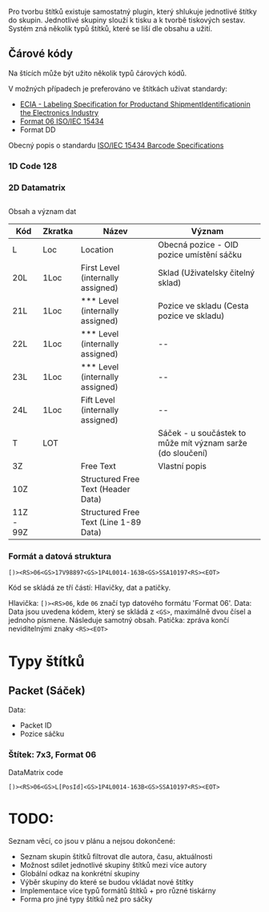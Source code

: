 Pro tvorbu štítků existuje samostatný plugin, který shlukuje jednotlivé štítky do skupin. Jednotlivé skupiny slouží k tisku a k tvorbě tiskových sestav. Systém zná několik typů štítků, které se liší dle obsahu a užití. 



## Čárové kódy
Na štících může být užito několik typů čárových kódů. 

V možných případech je preferováno ve štítkách uživat standardy:
 * [ECIA - Labeling Specification for Productand ShipmentIdentificationin the Electronics Industry](https://www.ecianow.org/assets/docs/GIPC/EIGP-114.2018%20ECIA%20Labeling%20Specification%20for%20Product%20and%20Shipment%20Identification%20in%20the%20Electronics%20Industry%20-%202D%20Barcode.pdf)
 * [Format 06 ISO/IEC 15434](https://static.spiceworks.com/attachments/post/0016/2204/data_dictionary.pdf)
 * Format DD 

Obecný popis o standardu [ISO/IEC 15434 Barcode Specifications](https://www.barcodefaq.com/2d/data-matrix/iso-iec-15434/)
### 1D Code 128



### 2D Datamatrix




##
Obsah a význam dat 

| Kód | Zkratka | Název | Význam |
|-----|---------|-------|--------|
| L   | Loc     | Location | Obecná pozice - OID pozice umístění sáčku |
| 20L | 1Loc | First Level (internally assigned) | Sklad (Uživatelsky čitelný sklad) |
| 21L | 1Loc | *** Level (internally assigned) | Pozice ve skladu (Cesta pozice ve skladu) |
| 22L | 1Loc | *** Level (internally assigned) | -- |
| 23L | 1Loc | *** Level (internally assigned) | -- |
| 24L | 1Loc | Fift Level (internally assigned) | -- |
| T | LOT | | Sáček - u součástek to může mít význam sarže (do sloučení) |
| 3Z | | Free Text | Vlastní popis |
| 10Z| | Structured Free Text  (Header Data) | |
| 11Z - 99Z | | Structured Free Text (Line 1-89 Data) | |

### Formát a datová struktura
```
[)><RS>06<GS>17V98897<GS>1P4L0014-163B<GS>SSA10197<RS><EOT>
```

Kód se skládá ze tří částí: Hlavičky, dat a patičky. 

Hlavička: `[)><RS>06`, kde `06` značí typ datového formátu 'Format 06'. 
Data: Data jsou uvedena kódem, který se skládá z `<GS>`, maximálně dvou čísel a jednoho písmene. Následuje samotný obsah. 
Patička: zpráva končí neviditelnými znaky `<RS><EOT>`


# Typy štítků

## Packet (Sáček)
Data:
* Packet ID 
* Pozice sáčku

### Štítek: 7x3, Format 06
DataMatrix code

```
[)><RS>06<GS>L[PosId]<GS>1P4L0014-163B<GS>SSA10197<RS><EOT>
```

# TODO:
Seznam věcí, co jsou v plánu a nejsou dokončené:
* Seznam skupin štítků filtrovat dle autora, času, aktuálnosti
* Možnost sdílet jednotlivé skupiny štítků mezi více autory
* Globální odkaz na konkrétní skupiny
* Výběr skupiny do které se budou vkládat nové štítky
* Implementace více typů formátů štítků + pro různé tiskárny
* Forma pro jiné typy štítků než pro sáčky